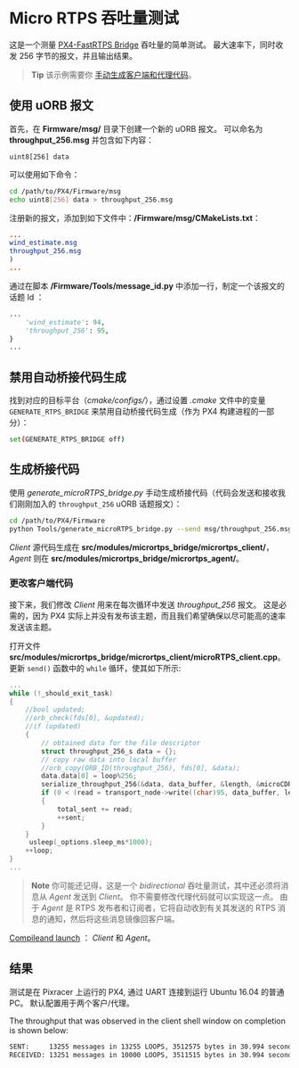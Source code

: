 # Micro RTPS 吞吐量测试

这是一个测量 [PX4-FastRTPS Bridge](../middleware/micrortps.md) 吞吐量的简单测试。 最大速率下，同时收发 256 字节的报文，并且输出结果。

> **Tip** 该示例需要你 [手动生成客户端和代理代码](../middleware/micrortps_manual_code_generation.md)。

## 使用 uORB 报文

首先，在 **Firmware/msg/** 目录下创建一个新的 uORB 报文。 可以命名为 **throughput_256.msg** 并包含如下内容：

```text
uint8[256] data
```

可以使用如下命令：

```sh
cd /path/to/PX4/Firmware/msg
echo uint8[256] data > throughput_256.msg
```

注册新的报文，添加到如下文件中：**/Firmware/msg/CMakeLists.txt**：

```cmake
...
wind_estimate.msg
throughput_256.msg
)
...
```

通过在脚本 **/Firmware/Tools/message_id.py** 中添加一行，制定一个该报文的话题 Id ：

```python
...
    'wind_estimate': 94,
    'throughput_256': 95,
}
...
```

## 禁用自动桥接代码生成

找到对应的目标平台（*cmake/configs/*），通过设置 *.cmake* 文件中的变量 `GENERATE_RTPS_BRIDGE` 来禁用自动桥接代码生成（作为 PX4 构建进程的一部分）：

```sh
set(GENERATE_RTPS_BRIDGE off)
```

## 生成桥接代码

使用 *generate_microRTPS_bridge.py* 手动生成桥接代码（代码会发送和接收我们刚刚加入的 `throughput_256` uORB 话题报文）：

```sh
cd /path/to/PX4/Firmware
python Tools/generate_microRTPS_bridge.py --send msg/throughput_256.msg --receive msg/throughput_256.msg
```

*Client* 源代码生成在 **src/modules/micrortps_bridge/micrortps_client/**，*Agent* 则在 **src/modules/micrortps_bridge/micrortps_agent/**。

### 更改客户端代码

接下来，我们修改 *Client* 用来在每次循环中发送 *throughput_256* 报文。 这是必需的，因为 PX4 实际上并没有发布该主题，而且我们希望确保以尽可能高的速率发送该主题。

打开文件 **src/modules/micrortps_bridge/micrortps_client/microRTPS_client.cpp**。 更新 `send()` 函数中的 `while` 循环，使其如下所示:

```cpp
...
while (!_should_exit_task)
{
    //bool updated;
    //orb_check(fds[0], &updated);
    //if (updated)
    {
        // obtained data for the file descriptor
        struct throughput_256_s data = {};
        // copy raw data into local buffer
        //orb_copy(ORB_ID(throughput_256), fds[0], &data);
        data.data[0] = loop%256;
        serialize_throughput_256(&data, data_buffer, &length, &microCDRWriter);
        if (0 < (read = transport_node->write((char)95, data_buffer, length)))
        {
            total_sent += read;
            ++sent;
        }
    }
     usleep(_options.sleep_ms*1000);
    ++loop;
}
...
```

> **Note** 你可能还记得，这是一个 *bidirectional* 吞吐量测试，其中还必须将消息从 *Agent* 发送到 *Client*。 你不需要修改代理代码就可以实现这一点。 由于 *Agent* 是 RTPS 发布者和订阅者，它将自动收到有关其发送的 RTPS 消息的通知，然后将这些消息镜像回客户端。

[Compileand launch](../middleware/micrortps_manual_code_generation.md#build-and-use-the-code) ： *Client* 和 *Agent*。

## 结果

测试是在 Pixracer 上运行的 PX4, 通过 UART 连接到运行 Ubuntu 16.04 的普通 PC。 默认配置用于两个客户/代理。

The throughput that was observed in the client shell window on completion is shown below:

```sh
SENT:     13255 messages in 13255 LOOPS, 3512575 bytes in 30.994 seconds - 113.33KB/s
RECEIVED: 13251 messages in 10000 LOOPS, 3511515 bytes in 30.994 seconds - 113.30KB/s
```
